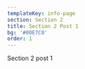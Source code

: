 ```yaml
---
templateKey: info-page
section: Section 2
title: Section 2 Post 1
bg: '#00E7C0'
order: 1
---
```

Section 2 post 1
